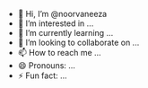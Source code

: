 - 👋 Hi, I’m @noorvaneeza
- 👀 I’m interested in ...
- 🌱 I’m currently learning ...
- 💞️ I’m looking to collaborate on ...
- 📫 How to reach me ...
- 😄 Pronouns: ...
- ⚡ Fun fact: ...

<!---
noorvaneeza/noorvaneeza is a ✨ special ✨ repository because its `README.md` (this file) appears on your GitHub profile.
You can click the Preview link to take a look at your changes.
--->
